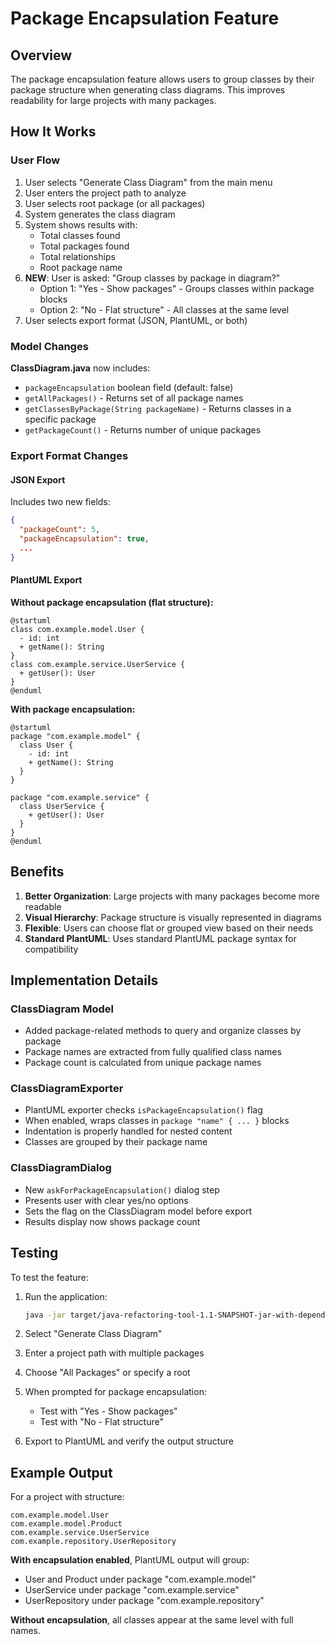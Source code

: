 # Package Encapsulation Feature

## Overview

The package encapsulation feature allows users to group classes by their package structure when generating class diagrams. This improves readability for large projects with many packages.

## How It Works

### User Flow

1. User selects "Generate Class Diagram" from the main menu
2. User enters the project path to analyze
3. User selects root package (or all packages)
4. System generates the class diagram
5. System shows results with:
   - Total classes found
   - Total packages found
   - Total relationships
   - Root package name
6. **NEW**: User is asked: "Group classes by package in diagram?"
   - Option 1: "Yes - Show packages" - Groups classes within package blocks
   - Option 2: "No - Flat structure" - All classes at the same level
7. User selects export format (JSON, PlantUML, or both)

### Model Changes

**ClassDiagram.java** now includes:
- `packageEncapsulation` boolean field (default: false)
- `getAllPackages()` - Returns set of all package names
- `getClassesByPackage(String packageName)` - Returns classes in a specific package
- `getPackageCount()` - Returns number of unique packages

### Export Format Changes

#### JSON Export
Includes two new fields:
```json
{
  "packageCount": 5,
  "packageEncapsulation": true,
  ...
}
```

#### PlantUML Export

**Without package encapsulation (flat structure):**
```plantuml
@startuml
class com.example.model.User {
  - id: int
  + getName(): String
}
class com.example.service.UserService {
  + getUser(): User
}
@enduml
```

**With package encapsulation:**
```plantuml
@startuml
package "com.example.model" {
  class User {
    - id: int
    + getName(): String
  }
}

package "com.example.service" {
  class UserService {
    + getUser(): User
  }
}
@enduml
```

## Benefits

1. **Better Organization**: Large projects with many packages become more readable
2. **Visual Hierarchy**: Package structure is visually represented in diagrams
3. **Flexible**: Users can choose flat or grouped view based on their needs
4. **Standard PlantUML**: Uses standard PlantUML package syntax for compatibility

## Implementation Details

### ClassDiagram Model
- Added package-related methods to query and organize classes by package
- Package names are extracted from fully qualified class names
- Package count is calculated from unique package names

### ClassDiagramExporter
- PlantUML exporter checks `isPackageEncapsulation()` flag
- When enabled, wraps classes in `package "name" { ... }` blocks
- Indentation is properly handled for nested content
- Classes are grouped by their package name

### ClassDiagramDialog
- New `askForPackageEncapsulation()` dialog step
- Presents user with clear yes/no options
- Sets the flag on the ClassDiagram model before export
- Results display now shows package count

## Testing

To test the feature:

1. Run the application:
   ```bash
   java -jar target/java-refactoring-tool-1.1-SNAPSHOT-jar-with-dependencies.jar
   ```

2. Select "Generate Class Diagram"
3. Enter a project path with multiple packages
4. Choose "All Packages" or specify a root
5. When prompted for package encapsulation:
   - Test with "Yes - Show packages"
   - Test with "No - Flat structure"
6. Export to PlantUML and verify the output structure

## Example Output

For a project with structure:
```
com.example.model.User
com.example.model.Product
com.example.service.UserService
com.example.repository.UserRepository
```

**With encapsulation enabled**, PlantUML output will group:
- User and Product under package "com.example.model"
- UserService under package "com.example.service"
- UserRepository under package "com.example.repository"

**Without encapsulation**, all classes appear at the same level with full names.
